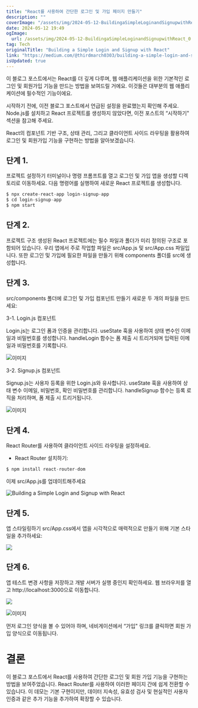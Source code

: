```yaml
---
title: "React를 사용하여 간단한 로그인 및 가입 페이지 만들기"
description: ""
coverImage: "/assets/img/2024-05-12-BuildingaSimpleLoginandSignupwithReact_0.png"
date: 2024-05-12 19:49
ogImage: 
  url: /assets/img/2024-05-12-BuildingaSimpleLoginandSignupwithReact_0.png
tag: Tech
originalTitle: "Building a Simple Login and Signup with React"
link: "https://medium.com/@thirdmarch0303/building-a-simple-login-and-signup-with-react-773ad5444fbc"
isUpdated: true
---
```





이 블로그 포스트에서는 React를 더 깊게 다루며, 웹 애플리케이션을 위한 기본적인 로그인 및 회원가입 기능을 만드는 방법을 보여드릴 거에요. 이것들은 대부분의 웹 애플리케이션에 필수적인 기능이에요.

시작하기 전에, 이전 블로그 포스트에서 언급된 설정을 완료했는지 확인해 주세요. Node.js를 설치하고 React 프로젝트를 생성하지 않았다면, 이전 포스트의 “시작하기" 섹션을 참고해 주세요.

React의 컴포넌트 기반 구조, 상태 관리, 그리고 클라이언트 사이드 라우팅을 활용하여 로그인 및 회원가입 기능을 구현하는 방법을 알아보겠습니다.

## 단계 1.



프로젝트 설정하기
터미널이나 명령 프롬프트를 열고 로그인 및 가입 앱을 생성할 디렉토리로 이동하세요. 다음 명령어를 실행하여 새로운 React 프로젝트를 생성합니다.

```js
$ npx create-react-app login-signup-app
$ cd login-signup-app
$ npm start
```

## 단계 2.

프로젝트 구조
생성된 React 프로젝트에는 필수 파일과 폴더가 미리 정의된 구조로 포함되어 있습니다. 우리 앱에서 주로 작업할 파일은 src/App.js 및 src/App.css 파일입니다. 또한 로그인 및 가입에 필요한 파일을 만들기 위해 components 폴더를 src에 생성합니다.



## 단계 3.

src/components 폴더에 로그인 및 가입 컴포넌트 만들기 새로운 두 개의 파일을 만드세요:

3-1. Login.js 컴포넌트

Login.js는 로그인 폼과 인증을 관리합니다. useState 훅을 사용하여 상태 변수인 이메일과 비밀번호를 생성합니다. handleLogin 함수는 폼 제출 시 트리거되며 입력된 이메일과 비밀번호를 기록합니다.



![이미지](/assets/img/2024-05-12-BuildingaSimpleLoginandSignupwithReact_0.png)

3-2. Signup.js 컴포넌트

Signup.js는 사용자 등록을 위한 Login.js와 유사합니다. useState 훅을 사용하여 상태 변수 이메일, 비밀번호, 확인 비밀번호를 관리합니다. handleSignup 함수는 등록 로직을 처리하며, 폼 제출 시 트리거됩니다.

![이미지](/assets/img/2024-05-12-BuildingaSimpleLoginandSignupwithReact_1.png)



## 단계 4.

React Router를 사용하여 클라이언트 사이드 라우팅을 설정하세요.

- React Router 설치하기:

```js
$ npm install react-router-dom
```



이제 src/App.js를 업데이트해주세요

![Building a Simple Login and Signup with React](/assets/img/2024-01-12-BuildingaSimpleLoginandSignupwithReact_2.png)

## 단계 5.

앱 스타일링하기 src/App.css에서 앱을 시각적으로 매력적으로 만들기 위해 기본 스타일을 추가하세요:



<img src="/assets/img/2024-05-12-BuildingaSimpleLoginandSignupwithReact_3.png" />

## 단계 6.

앱 테스트 변경 사항을 저장하고 개발 서버가 실행 중인지 확인하세요. 웹 브라우저를 열고 http://localhost:3000으로 이동합니다.

<img src="/assets/img/2024-05-12-BuildingaSimpleLoginandSignupwithReact_4.png" />



![이미지](/assets/img/2024-05-12-BuildingaSimpleLoginandSignupwithReact_5.png)

먼저 로그인 양식을 볼 수 있어야 하며, 네비게이션에서 “가입" 링크를 클릭하면 회원 가입 양식으로 이동됩니다.

# 결론

이 블로그 포스트에서 React를 사용하여 간단한 로그인 및 회원 가입 기능을 구현하는 방법을 보여주었습니다. React Router를 사용하여 이러한 페이지 간에 쉽게 전환할 수 있습니다. 이 데모는 기본 구현이지만, 데이터 지속성, 유효성 검사 및 현실적인 사용자 인증과 같은 추가 기능을 추가하여 확장할 수 있습니다.